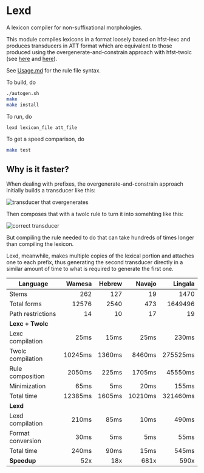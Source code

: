 # Lexd

A lexicon compiler for non-suffixational morphologies.

This module compiles lexicons in a format loosely based on hfst-lexc and produces transducers in ATT format which are equivalent to those produced using the overgenerate-and-constrain approach with hfst-twolc (see [here](http://wiki.apertium.org/wiki/Morphotactic_constraints_with_twol) and [here](http://wiki.apertium.org/wiki/Replacement_for_flag_diacritics)).

See [Usage.md](Usage.md) for the rule file syntax.

To build, do
```bash
./autogen.sh
make
make install
```

To run, do
```bash
lexd lexicon_file att_file
```

To get a speed comparison, do
```bash
make test
```

## Why is it faster?

When dealing with prefixes, the overgenerate-and-constrain approach initially builds a transducer like this:

![transducer that overgenerates](https://github.com/mr-martian/lexd/raw/master/imgs/lexc.png)

Then composes that with a twolc rule to turn it into somehting like this:

![correct transducer](https://github.com/mr-martian/lexd/raw/master/imgs/twoc.png)

But compiling the rule needed to do that can take hundreds of times longer than compiling the lexicon.

Lexd, meanwhile, makes multiple copies of the lexical portion and attaches one to each prefix, thus generating the second transducer directly in a similar amount of time to what is required to generate the first one.

| Language |  Wamesa | Hebrew | Navajo | Lingala |
|---|---:|---:|---:|---:|
| Stems |  262 | 127 | 19 | 1470
| Total forms | 12576 | 2540 | 473 | 1649496
| Path restrictions | 14 | 10 | 17 | 19 
| **Lexc + Twolc**
|    Lexc compilation | 25ms | 15ms | 25ms | 230ms 
|    Twolc compilation | 10245ms | 1360ms | 8460ms | 275525ms
|    Rule composition | 2050ms | 225ms | 1705ms | 45550ms 
|    Minimization | 65ms | 5ms | 20ms | 155ms |
|    Total time | 12385ms | 1605ms | 10210ms | 321460ms |
| **Lexd**
|    Lexd compilation | 210ms | 85ms | 10ms | 490ms |
|     Format conversion | 30ms | 5ms | 5ms | 55ms |
|     Total time | 240ms | 90ms | 15ms | 545ms |
|   **Speedup** | 52x | 18x | 681x | 590x |
